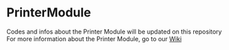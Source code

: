 # PrinterModule
Codes and infos about the Printer Module will be updated on this repository
For more information about the Printer Module, go to our [Wiki](https://github.com/QueueManager/PrinterModule/wiki)
